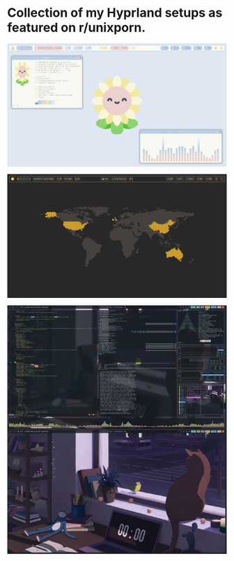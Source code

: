 # Collection of my Hyprland setups as featured on r/unixporn.
![sunflower](sunflower/1.png)

![gruvbox](gruvbox/screenshot.png)

![lowfi-cat](lowfi-cat/screenshot.png)

